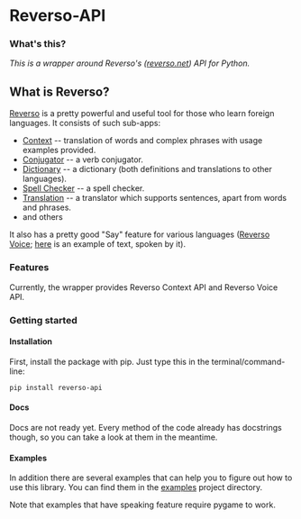 # Reverso-API

### What's this?
*This is a wrapper around Reverso's ([reverso.net](https://reverso.net)) API for Python.*

## What is Reverso?
[Reverso](https://reverso.net) is a pretty powerful and useful tool for those who learn foreign languages.
It consists of such sub-apps:
+ [Context](https://context.reverso.net) -- translation of words and complex phrases with usage examples provided.
+ [Conjugator](https://conjugator.reverso.net) -- a verb conjugator.
+ [Dictionary](https://dictionary.reverso.net) -- a dictionary (both definitions and translations to other languages).
+ [Spell Checker](https://reverso.net/spell-checker) -- a spell checker.
+ [Translation](https://www.reverso.net/text_translation.aspx) -- a translator which supports sentences, apart from words and phrases.
+ and others

It also has a pretty good "Say" feature for various languages ([Reverso Voice](https://voice.reverso.net/RestPronunciation.svc/help);
[here](https://voice.reverso.net/RestPronunciation.svc/v1/output=json/GetVoiceStream/voiceName=Heather22k?inputText=VGhpcyBpcyBhbiBleGFtcGxlIG9mIGEgdGV4dCwgc3Bva2VuIGJ5IFJldmVyc28gVm9pY2U=) is an example of text, spoken by it).

### Features
Currently, the wrapper provides Reverso Context API and Reverso Voice API.

### Getting started

#### Installation
First, install the package with pip. Just type this in the terminal/command-line:
```
pip install reverso-api
```

#### Docs
Docs are not ready yet. Every method of the code already has docstrings though, so
you can take a look at them in the meantime.

#### Examples
In addition there are several examples that can help you to figure out how to use this library.
You can find them in the [examples](https://github.com/demian-wolf/ReversoAPI/tree/master/examples)
project directory.

Note that examples that have speaking feature require pygame to work.